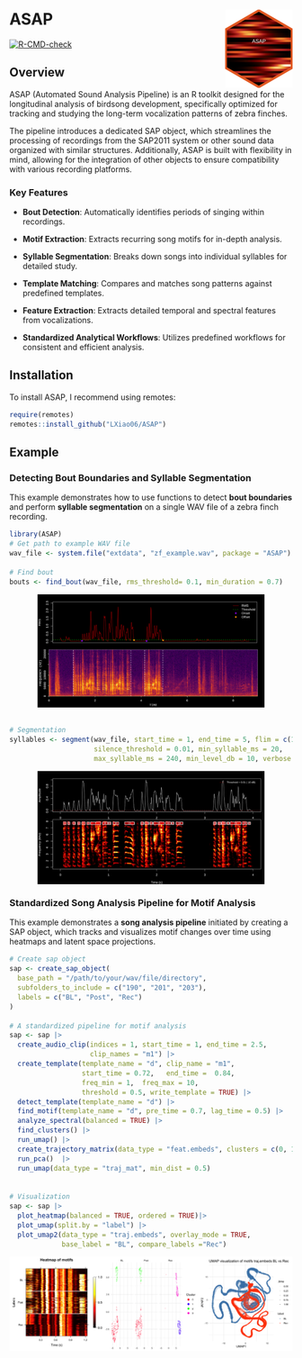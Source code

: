 
<!-- README.md is generated from README.Rmd. Please edit that file -->

# ASAP <a href="https://lxiao06.github.io/ASAP/"><img src="man/figures/logo.png" align="right" height="139" alt="ASAP website" /></a>

<!-- badges: start -->

[![R-CMD-check](https://github.com/LXiao06/ASAP/actions/workflows/R-CMD-check.yaml/badge.svg)](https://github.com/LXiao06/ASAP/actions/workflows/R-CMD-check.yaml)

<!-- badges: end -->

## Overview

ASAP (Automated Sound Analysis Pipeline) is an R toolkit designed for
the longitudinal analysis of birdsong development, specifically
optimized for tracking and studying the long-term vocalization patterns
of zebra finches.

The pipeline introduces a dedicated SAP object, which streamlines the
processing of recordings from the SAP2011 system or other sound data
organized with similar structures. Additionally, ASAP is built with
flexibility in mind, allowing for the integration of other objects to
ensure compatibility with various recording platforms.

### Key Features

- **Bout Detection**: Automatically identifies periods of singing within
  recordings.

- **Motif Extraction**: Extracts recurring song motifs for in-depth
  analysis.

- **Syllable Segmentation**: Breaks down songs into individual syllables
  for detailed study.

- **Template Matching**: Compares and matches song patterns against
  predefined templates.

- **Feature Extraction**: Extracts detailed temporal and spectral
  features from vocalizations.

- **Standardized Analytical Workflows**: Utilizes predefined workflows
  for consistent and efficient analysis.

## Installation

To install ASAP, I recommend using remotes:

``` r
require(remotes)
remotes::install_github("LXiao06/ASAP")
```

## Example

### Detecting Bout Boundaries and Syllable Segmentation

This example demonstrates how to use functions to detect **bout
boundaries** and perform **syllable segmentation** on a single WAV file
of a zebra finch recording.

``` r
library(ASAP)
# Get path to example WAV file
wav_file <- system.file("extdata", "zf_example.wav", package = "ASAP")
  
# Find bout
bouts <- find_bout(wav_file, rms_threshold= 0.1, min_duration = 0.7)
```

<img src="man/figures/README-example-code1-1.png" width="80%" style="display: block; margin: auto;" />

``` r

# Segmentation 
syllables <- segment(wav_file, start_time = 1, end_time = 5, flim = c(1, 8),
                     silence_threshold = 0.01, min_syllable_ms = 20, 
                     max_syllable_ms = 240, min_level_db = 10, verbose = FALSE)
```

<img src="man/figures/README-example-code1-2.png" width="80%" style="display: block; margin: auto;" />

### Standardized Song Analysis Pipeline for Motif Analysis

This example demonstrates a **song analysis pipeline** initiated by
creating a SAP object, which tracks and visualizes motif changes over
time using heatmaps and latent space projections.

``` r
# Create sap object 
sap <- create_sap_object(
  base_path = "/path/to/your/wav/file/directory",
  subfolders_to_include = c("190", "201", "203"),
  labels = c("BL", "Post", "Rec")
)

# A standardized pipeline for motif analysis
sap <- sap |>
  create_audio_clip(indices = 1, start_time = 1, end_time = 2.5,
                    clip_names = "m1") |>
  create_template(template_name = "d", clip_name = "m1",
                  start_time = 0.72,   end_time =  0.84,
                  freq_min = 1,  freq_max = 10,
                  threshold = 0.5, write_template = TRUE) |>
  detect_template(template_name = "d") |>
  find_motif(template_name = "d", pre_time = 0.7, lag_time = 0.5) |>
  analyze_spectral(balanced = TRUE) |>
  find_clusters() |>
  run_umap() |>
  create_trajectory_matrix(data_type = "feat.embeds", clusters = c(0, 1), balanced = TRUE) |>
  run_pca()  |>
  run_umap(data_type = "traj_mat", min_dist = 0.5)


# Visualization
sap <- sap |>
  plot_heatmap(balanced = TRUE, ordered = TRUE)|>
  plot_umap(split.by = "label") |>
  plot_umap2(data_type = "traj.embeds", overlay_mode = TRUE, 
             base_label = "BL", compare_labels ="Rec")
```

<img src="man/figures/sap_analysis.png" width="100%" />
